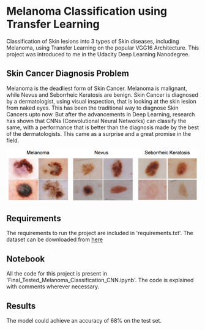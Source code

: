 # Melanoma Classification using Transfer Learning

Classification of Skin lesions into 3 types of Skin diseases, including Melanoma, using Transfer Learning on the popular VGG16 Architecture. This project was introduced to me in the Udacity Deep Learning Nanodegree.

## Skin Cancer Diagnosis Problem

Melanoma is the deadliest form of Skin Cancer. Melanoma is malignant, while Nevus and Seborrheic Keratosis are benign. Skin Cancer is diagnosed by a dermatologist, using visual inspection, that is looking at the skin lesion from naked eyes. This has been the traditional way to diagnose Skin Cancers upto now. But after the advancements in Deep Learning, research has shown that CNNs (Convolutional Neural Networks) can classify the same, with a performance that is better than the diagnosis made by the best of the dermatologists. This came as a surprise and a great promise in the field.

![](skin-disease-classes.png)

## Requirements

The requirements to run the project are included in 'requirements.txt'.
The dataset can be downloaded from [here](https://github.com/udacity/dermatologist-ai.git)

## Notebook

All the code for this project is present in 'Final_Tested_Melanoma_Classification_CNN.ipynb'. The code is explained with comments wherever necessary.

## Results

The model could achieve an accuracy of 68% on the test set.
